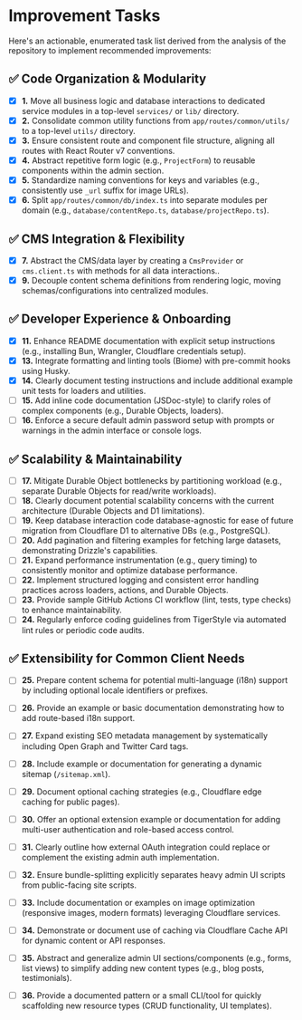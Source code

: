 # Improvement Tasks

Here's an actionable, enumerated task list derived from the analysis of the repository to implement recommended improvements:

## ✅ **Code Organization & Modularity**
- [x] **1.** Move all business logic and database interactions to dedicated service modules in a top-level `services/` or `lib/` directory.
- [x] **2.** Consolidate common utility functions from `app/routes/common/utils/` to a top-level `utils/` directory.
- [x] **3.** Ensure consistent route and component file structure, aligning all routes with React Router v7 conventions.
- [x] **4.** Abstract repetitive form logic (e.g., `ProjectForm`) to reusable components within the admin section.
- [x] **5.** Standardize naming conventions for keys and variables (e.g., consistently use `_url` suffix for image URLs).
- [x] **6.** Split `app/routes/common/db/index.ts` into separate modules per domain (e.g., `database/contentRepo.ts`, `database/projectRepo.ts`).

## ✅ **CMS Integration & Flexibility**
- [x] **7.** Abstract the CMS/data layer by creating a `CmsProvider` or `cms.client.ts` with methods for all data interactions..
- [x] **9.** Decouple content schema definitions from rendering logic, moving schemas/configurations into centralized modules.

## ✅ **Developer Experience & Onboarding**
- [x] **11.** Enhance README documentation with explicit setup instructions (e.g., installing Bun, Wrangler, Cloudflare credentials setup).
 - [x] **13.** Integrate formatting and linting tools (Biome) with pre-commit hooks using Husky.
- [x] **14.** Clearly document testing instructions and include additional example unit tests for loaders and utilities.
- [ ] **15.** Add inline code documentation (JSDoc-style) to clarify roles of complex components (e.g., Durable Objects, loaders).
- [ ] **16.** Enforce a secure default admin password setup with prompts or warnings in the admin interface or console logs.

## ✅ **Scalability & Maintainability**
- [ ] **17.** Mitigate Durable Object bottlenecks by partitioning workload (e.g., separate Durable Objects for read/write workloads).
- [ ] **18.** Clearly document potential scalability concerns with the current architecture (Durable Objects and D1 limitations).
- [ ] **19.** Keep database interaction code database-agnostic for ease of future migration from Cloudflare D1 to alternative DBs (e.g., PostgreSQL).
- [ ] **20.** Add pagination and filtering examples for fetching large datasets, demonstrating Drizzle's capabilities.
- [ ] **21.** Expand performance instrumentation (e.g., query timing) to consistently monitor and optimize database performance.
- [ ] **22.** Implement structured logging and consistent error handling practices across loaders, actions, and Durable Objects.
- [ ] **23.** Provide sample GitHub Actions CI workflow (lint, tests, type checks) to enhance maintainability.
- [ ] **24.** Regularly enforce coding guidelines from TigerStyle via automated lint rules or periodic code audits.

## ✅ **Extensibility for Common Client Needs**
- [ ] **25.** Prepare content schema for potential multi-language (i18n) support by including optional locale identifiers or prefixes.
- [ ] **26.** Provide an example or basic documentation demonstrating how to add route-based i18n support.
- [ ] **27.** Expand existing SEO metadata management by systematically including Open Graph and Twitter Card tags.
- [ ] **28.** Include example or documentation for generating a dynamic sitemap (`/sitemap.xml`).
- [ ] **29.** Document optional caching strategies (e.g., Cloudflare edge caching for public pages).
- [ ] **30.** Offer an optional extension example or documentation for adding multi-user authentication and role-based access control.
- [ ] **31.** Clearly outline how external OAuth integration could replace or complement the existing admin auth implementation.
- [ ] **32.** Ensure bundle-splitting explicitly separates heavy admin UI scripts from public-facing site scripts.
- [ ] **33.** Include documentation or examples on image optimization (responsive images, modern formats) leveraging Cloudflare services.
- [ ] **34.** Demonstrate or document use of caching via Cloudflare Cache API for dynamic content or API responses.
- [ ] **35.** Abstract and generalize admin UI sections/components (e.g., forms, list views) to simplify adding new content types (e.g., blog posts, testimonials).
- [ ] **36.** Provide a documented pattern or a small CLI/tool for quickly scaffolding new resource types (CRUD functionality, UI templates).

